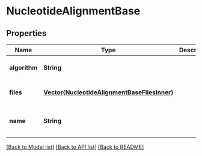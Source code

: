 # NucleotideAlignmentBase


## Properties
Name | Type | Description | Notes
------------ | ------------- | ------------- | -------------
**algorithm** | **String** |  | [default to nothing]
**files** | [**Vector{NucleotideAlignmentBaseFilesInner}**](NucleotideAlignmentBaseFilesInner.md) |  | [default to nothing]
**name** | **String** |  | [optional] [default to nothing]


[[Back to Model list]](../README.md#models) [[Back to API list]](../README.md#api-endpoints) [[Back to README]](../README.md)


